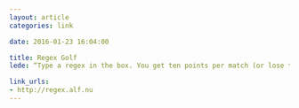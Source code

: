 ```yaml
---
layout: article
categories: link

date: 2016-01-23 16:04:00

title: Regex Golf
lede: “Type a regex in the box. You get ten points per match (or lose ten, if you match something you shouldn't); each character costs one point.” This is so much fun. Brainmelting fun.

link_urls:
- http://regex.alf.nu
---
```

